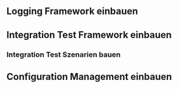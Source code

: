
## Logging Framework einbauen

## Integration Test Framework einbauen
### Integration Test Szenarien bauen

## Configuration Management einbauen